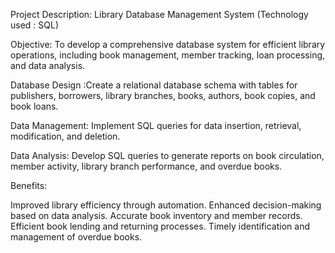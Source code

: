 Project Description: Library Database Management System (Technology used : SQL)

Objective:
To develop a comprehensive database system for efficient library operations, including book management, member tracking, loan processing, and data analysis.

Database Design :Create a relational database schema with tables for publishers, borrowers, library branches, books, authors, book copies, and book loans.

Data Management: Implement SQL queries for data insertion, retrieval, modification, and deletion.

Data Analysis: Develop SQL queries to generate reports on book circulation, member activity, library branch performance, and overdue books.


Benefits:

Improved library efficiency through automation.
Enhanced decision-making based on data analysis.
Accurate book inventory and member records.
Efficient book lending and returning processes.
Timely identification and management of overdue books.
